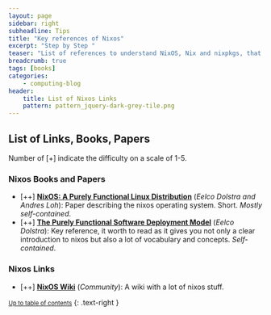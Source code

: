 ```yaml
---
layout: page
sidebar: right
subheadline: Tips
title: "Key references of Nixos"
excerpt: "Step by Step "
teaser: "List of references to understand NixOS, Nix and nixpkgs, that I found interesting to read and study."
breadcrumb: true
tags: [books]
categories:
    - computing-blog
header:
    title: List of Nixos Links
    pattern: pattern_jquery-dark-grey-tile.png
---
```


List of Links, Books, Papers
---------------------------

Number of [+] indicate the difficulty on a scale of 1-5.

### Nixos Books and Papers

- [++] **[NixOS: A Purely Functional Linux Distribution](http://citeseerx.ist.psu.edu/viewdoc/download?doi=10.1.1.567.3398&rep=rep1&type=pdf)** (*Eelco Dolstra and Andres Loh*): Paper describing the nixos operating system. Short. *Mostly self-contained*.
- [++] **[The Purely Functional Software Deployment Model](https://nixos.org/~eelco/pubs/phd-thesis.pdf)** (*Eelco Dolstra*): Key reference, it worth to read as it gives you not only a clear introduction to nixos but also a lot of vocabulary and concepts. *Self-contained*.

### Nixos Links

- [++] **[NixOS Wiki](https://nixos.wiki/)** (*Community*): A wiki with a lot of nixos stuff.


<small markdown="1">[Up to table of contents](#toc)</small>
{: .text-right }

